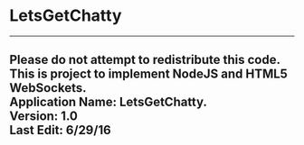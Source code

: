 # LetsGetChatty
----------------------------------------------------------------------
Please do not attempt to redistribute this code. <br>
This is project to implement NodeJS and HTML5 WebSockets.<br>
Application Name: LetsGetChatty.<br>
Version: 1.0 <br>
Last Edit: 6/29/16
----------------------------------------------------------------------
